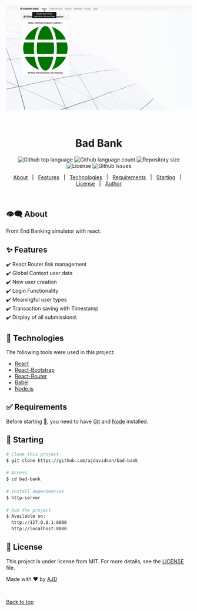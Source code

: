 <div align="center" id="top"> 
  <img src="demo.gif" alt="Bad Bank" />

  &#xa0;

  <!-- <a href="https://badbank.netlify.app">Demo</a> -->
</div>

<h1 align="center">Bad Bank</h1>

<p align="center">
  <img alt="Github top language" src="https://img.shields.io/github/languages/top/ajdavidson/bad-bank?color=56BEB8">

  <img alt="Github language count" src="https://img.shields.io/github/languages/count/ajdavidson/bad-bank?color=56BEB8">

  <img alt="Repository size" src="https://img.shields.io/github/repo-size/ajdavidson/bad-bank?color=56BEB8">

  <img alt="License" src="https://img.shields.io/github/license/ajdavidson/bad-bank?color=56BEB8">

  <img alt="Github issues" src="https://img.shields.io/github/issues/ajdavidson/bad-bank?color=56BEB8" />

  <!-- <img alt="Github forks" src="https://img.shields.io/github/forks/ajdavidson/bad-bank?color=56BEB8" /> -->

  <!-- <img alt="Github stars" src="https://img.shields.io/github/stars/ajdavidson/bad-bank?color=56BEB8" /> -->
</p>

<!-- Status -->

<!-- <h4 align="center"> 
	🚧  Bad Bank 🚀 Under construction...  🚧
</h4> 

<hr> -->

<p align="center">
  <a href="#dart-about">About</a> &#xa0; | &#xa0; 
  <a href="#sparkles-features">Features</a> &#xa0; | &#xa0;
  <a href="#rocket-technologies">Technologies</a> &#xa0; | &#xa0;
  <a href="#white_check_mark-requirements">Requirements</a> &#xa0; | &#xa0;
  <a href="#checkered_flag-starting">Starting</a> &#xa0; | &#xa0;
  <a href="#memo-license">License</a> &#xa0; | &#xa0;
  <a href="https://github.com/ajdavidson" target="_blank">Author</a>
</p>

<br>

## :eye_speech_bubble: About ##

Front End Banking simulator with react.  

## :sparkles: Features ##

:heavy_check_mark: React Router link management\
:heavy_check_mark: Global Context user data\
:heavy_check_mark: New user creation\
:heavy_check_mark: Login Functionality\
:heavy_check_mark: Meaningful user types\
:heavy_check_mark: Transaction saving with Timestamp\
:heavy_check_mark: Display of all submissions\


## :rocket: Technologies ##

The following tools were used in this project:

- [React](https://pt-br.reactjs.org/)
- [React-Bootstrap](https://react-bootstrap.github.io/)
- [React-Router](https://reactrouter.com/)
- [Babel](https://babeljs.io/)
- [Node.js](https://nodejs.org/en/)


## :white_check_mark: Requirements ##

Before starting :checkered_flag:, you need to have [Git](https://git-scm.com) and [Node](https://nodejs.org/en/) installed.

## :checkered_flag: Starting ##

```bash
# Clone this project
$ git clone https://github.com/ajdavidson/bad-bank

# Access
$ cd bad-bank

# Install dependencies
$ http-server

# Run the project
$ Available on:
  http://127.0.0.1:8080
  http://localhost:8080

```

## :memo: License ##

This project is under license from MIT. For more details, see the [LICENSE](LICENSE.md) file.


Made with :heart: by <a href="https://github.com/ajdavidson" target="_blank">AJD</a>

&#xa0;

<a href="#top">Back to top</a>

